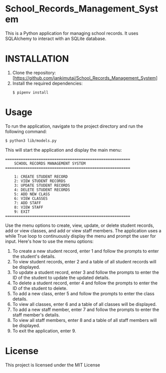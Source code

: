 # School_Records_Management_System
This is a Python application for managing school records. It uses SQLAlchemy to interact with an SQLite database.

# INSTALLATION
1. Clone the repository:[https://github.com/jankimutai/School_Records_Management_System]
2. Install the required dependencies:
     ``` console
   $ pipenv install
   ```
# Usage
To run the application, navigate to the project directory and run the following command: 
   ``` console
   $ python3 lib/models.py
   ```
This will start the application and display the main menu:

```
========================================================
    SCHOOL RECORDS MANAGEMENT SYSTEM
========================================================

    1: CREATE STUDENT RECORD                          
    2: VIEW STUDENT RECORDS
    3: UPDATE STUDENT RECORDS
    4: DELETE STUDENT RECORDS
    5: ADD NEW CLASS
    6: VIEW CLASSES
    7: ADD STAFF
    8: VIEW STAFF
    9: EXIT
========================================================
```

Use the menu options to create, view, update, or delete student records, add or view classes, and add or view staff members.
The application uses a while True loop to continuously display the menu and prompt the user for input. Here's how to use the menu options:
  1. To create a new student record, enter 1 and follow the prompts to enter the student's details.
  2. To view student records, enter 2 and a table of all student records will be displayed.
  3. To update a student record, enter 3 and follow the prompts to enter the ID of the student to update the updated details.
  4. To delete a student record, enter 4 and follow the prompts to enter the ID of the student to delete.
  5. To add a new class, enter 5 and follow the prompts to enter the class details.
  6. To view all classes, enter 6 and a table of all classes will be displayed.
  7. To add a new staff member, enter 7 and follow the prompts to enter the staff member's details.
  8. To view all staff members, enter 8 and a table of all staff members will be displayed.
  9. To exit the application, enter 9.

# License
This project is licensed under the MIT License 
